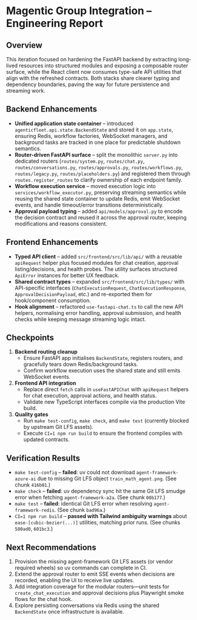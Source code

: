 # Magentic Group Integration – Engineering Report

## Overview
This iteration focused on hardening the FastAPI backend by extracting long-lived resources into structured modules and exposing a composable router surface, while the React client now consumes type-safe API utilities that align with the refreshed contracts. Both stacks share clearer typing and dependency boundaries, paving the way for future persistence and streaming work.

## Backend Enhancements
- **Unified application state container** – introduced `agenticfleet.api.state.BackendState` and stored it on `app.state`, ensuring Redis, workflow factories, WebSocket managers, and background tasks are tracked in one place for predictable shutdown semantics.
- **Router-driven FastAPI surface** – split the monolithic `server.py` into dedicated routers (`routes/system.py`, `routes/chat.py`, `routes/conversations.py`, `routes/approvals.py`, `routes/workflows.py`, `routes/legacy.py`, `routes/placeholders.py`) and registered them through `routes.register_routes` to clarify ownership of each endpoint family.
- **Workflow execution service** – moved execution logic into `services/workflow_executor.py`, preserving streaming semantics while reusing the shared state container to update Redis, emit WebSocket events, and handle timeout/error transitions deterministically.
- **Approval payload typing** – added `api/models/approval.py` to encode the decision contract and reused it across the approval router, keeping modifications and reasons consistent.

## Frontend Enhancements
- **Typed API client** – added `src/frontend/src/lib/api/` with a reusable `apiRequest` helper plus focused modules for chat creation, approval listing/decisions, and health probes. The utility surfaces structured `ApiError` instances for better UX feedback.
- **Shared contract types** – expanded `src/frontend/src/lib/types/` with API-specific interfaces (`ChatExecutionRequest`, `ChatExecutionResponse`, `ApprovalDecisionPayload`, etc.) and re-exported them for hook/component consumption.
- **Hook alignment** – refactored `use-fastapi-chat.ts` to call the new API helpers, normalising error handling, approval submission, and health checks while keeping message streaming logic intact.

## Checkpoints
1. **Backend routing cleanup**
   - Ensure FastAPI app initialises `BackendState`, registers routers, and gracefully tears down Redis/background tasks.
   - Confirm workflow execution uses the shared state and still emits WebSocket events.
2. **Frontend API integration**
   - Replace direct `fetch` calls in `useFastAPIChat` with `apiRequest` helpers for chat execution, approval actions, and health status.
   - Validate new TypeScript interfaces compile via the production Vite build.
3. **Quality gates**
   - Run `make test-config`, `make check`, and `make test` (currently blocked by upstream Git LFS assets).
   - Execute `CI=1 npm run build` to ensure the frontend compiles with updated contracts.

## Verification Results
- `make test-config` – **failed**: uv could not download `agent-framework-azure-ai` due to missing Git LFS object `train_math_agent.png`. (See chunk `416b01`.)
- `make check` – **failed**: uv dependency sync hit the same Git LFS smudge error when fetching `agent-framework-a2a`. (See chunk `00b177`.)
- `make test` – **failed**: identical Git LFS error when resolving `agent-framework-redis`. (See chunk `bad96a`.)
- `CI=1 npm run build` – **passed with Tailwind ambiguity warnings** about `ease-[cubic-bezier(...)]` utilities, matching prior runs. (See chunks `580ad0`, `601bc3`.)

## Next Recommendations
1. Provision the missing agent-framework Git LFS assets (or vendor required wheels) so uv commands can complete in CI.
2. Extend the approval router to emit SSE events when decisions are recorded, enabling the UI to receive live updates.
3. Add integration coverage for the modular routers—unit tests for `create_chat_execution` and approval decisions plus Playwright smoke flows for the chat hook.
4. Explore persisting conversations via Redis using the shared `BackendState` once infrastructure is available.
